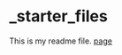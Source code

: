 _starter_files
==============
This is my readme file.
<a href="http://bewoldt.github.io/_starter_files/">page</a>
